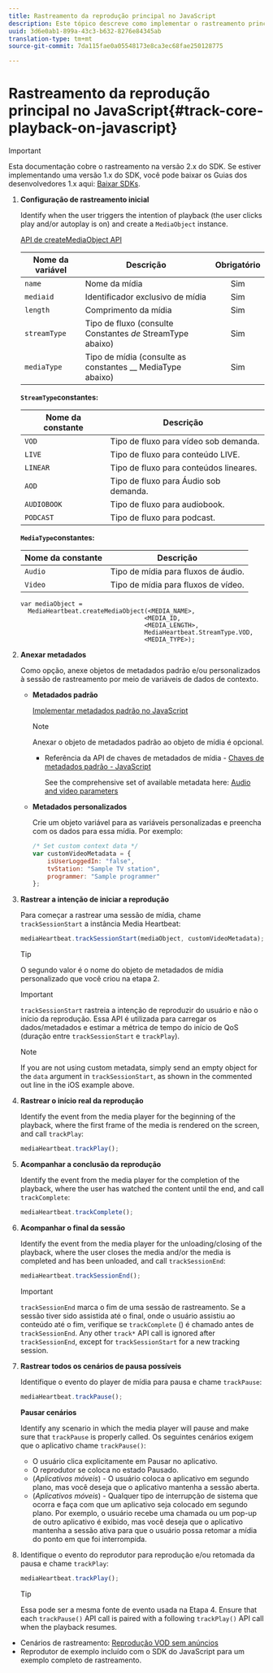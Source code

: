 ```yaml
---
title: Rastreamento da reprodução principal no JavaScript
description: Este tópico descreve como implementar o rastreamento principal usando o SDK de mídia em aplicativos de navegador (JS).
uuid: 3d6e0ab1-899a-43c3-b632-8276e84345ab
translation-type: tm+mt
source-git-commit: 7da115fae0a05548173e8ca3ec68fae250128775

---
```



# Rastreamento da reprodução principal no JavaScript{#track-core-playback-on-javascript}

>[!IMPORTANT]
>Esta documentação cobre o rastreamento na versão 2.x do SDK. Se estiver implementando uma versão 1.x do SDK, você pode baixar os Guias dos desenvolvedores 1.x aqui: [Baixar SDKs](/help/sdk-implement/download-sdks.md).

1. **Configuração de rastreamento inicial**

   Identify when the user triggers the intention of playback (the user clicks play and/or autoplay is on) and create a `MediaObject` instance.

   [API de createMediaObject API](https://adobe-marketing-cloud.github.io/media-sdks/reference/javascript/MediaHeartbeat.html#.createMediaObject)

   | Nome da variável | Descrição | Obrigatório |
   | --- | --- | :---: |
   | `name` | Nome da mídia | Sim |
   | `mediaid` | Identificador exclusivo de mídia | Sim |
   | `length` | Comprimento da mídia | Sim |
   | `streamType` | Tipo de fluxo (consulte Constantes _de_ StreamType abaixo) | Sim |
   | `mediaType` | Tipo de mídia (consulte as constantes __ MediaType abaixo) | Sim |

   **`StreamType`constantes:**

   | Nome da constante | Descrição   |
   |---|---|
   | `VOD` | Tipo de fluxo para vídeo sob demanda. |
   | `LIVE` | Tipo de fluxo para conteúdo LIVE. |
   | `LINEAR` | Tipo de fluxo para conteúdos lineares. |
   | `AOD` | Tipo de fluxo para Áudio sob demanda. |
   | `AUDIOBOOK` | Tipo de fluxo para audiobook. |
   | `PODCAST` | Tipo de fluxo para podcast. |

   **`MediaType`constantes:**

   | Nome da constante | Descrição |
   |---|---|
   | `Audio` | Tipo de mídia para fluxos de áudio. |
   | `Video` | Tipo de mídia para fluxos de vídeo. |

   ```
   var mediaObject =  
     MediaHeartbeat.createMediaObject(<MEDIA_NAME>,  
                                     <MEDIA_ID,  
                                     <MEDIA_LENGTH>, 
                                     MediaHeartbeat.StreamType.VOD,
                                     <MEDIA_TYPE>);
   ```

1. **Anexar metadados**

   Como opção, anexe objetos de metadados padrão e/ou personalizados à sessão de rastreamento por meio de variáveis de dados de contexto.

   * **Metadados padrão**

      [Implementar metadados padrão no JavaScript](/help/sdk-implement/track-av-playback/impl-std-metadata/impl-std-metadata-js.md)

      >[!NOTE]
      >
      >Anexar o objeto de metadados padrão ao objeto de mídia é opcional.

      * Referência da API de chaves de metadados de mídia - [Chaves de metadados padrão - JavaScript](https://adobe-marketing-cloud.github.io/media-sdks/reference/javascript)

         See the comprehensive set of available metadata here: [Audio and video parameters](/help/metrics-and-metadata/audio-video-parameters.md)
   * **Metadados personalizados**

      Crie um objeto variável para as variáveis personalizadas e preencha com os dados para essa mídia. Por exemplo:

      ```js
      /* Set custom context data */ 
      var customVideoMetadata = { 
          isUserLoggedIn: "false", 
          tvStation: "Sample TV station", 
          programmer: "Sample programmer" 
      };
      ```


1. **Rastrear a intenção de iniciar a reprodução**

   Para começar a rastrear uma sessão de mídia, chame `trackSessionStart` a instância Media Heartbeat:

   ```js
   mediaHeartbeat.trackSessionStart(mediaObject, customVideoMetadata);
   ```

   >[!TIP]
   >
   >O segundo valor é o nome do objeto de metadados de mídia personalizado que você criou na etapa 2.

   >[!IMPORTANT]
   >
   >`trackSessionStart` rastreia a intenção de reproduzir do usuário e não o início da reprodução. Essa API é utilizada para carregar os dados/metadados e estimar a métrica de tempo do início de QoS (duração entre `trackSessionStart` e `trackPlay`).

   >[!NOTE]
   >
   >If you are not using custom metadata, simply send an empty object for the `data` argument in `trackSessionStart`, as shown in the commented out line in the iOS example above.

1. **Rastrear o início real da reprodução**

   Identify the event from the media player for the beginning of the playback, where the first frame of the media is rendered on the screen, and call `trackPlay`:

   ```js
   mediaHeartbeat.trackPlay();
   ```

1. **Acompanhar a conclusão da reprodução**

   Identify the event from the media player for the completion of the playback, where the user has watched the content until the end, and call `trackComplete`:

   ```js
   mediaHeartbeat.trackComplete();
   ```

1. **Acompanhar o final da sessão**

   Identify the event from the media player for the unloading/closing of the playback, where the user closes the media and/or the media is completed and has been unloaded, and call `trackSessionEnd`:

   ```js
   mediaHeartbeat.trackSessionEnd();
   ```

   >[!IMPORTANT]
   >
   >`trackSessionEnd` marca o fim de uma sessão de rastreamento. Se a sessão tiver sido assistida até o final, onde o usuário assistiu ao conteúdo até o fim, verifique se `trackComplete` () é chamado antes de `trackSessionEnd`. Any other `track*` API call is ignored after `trackSessionEnd`, except for `trackSessionStart` for a new tracking session.

1. **Rastrear todos os cenários de pausa possíveis**

   Identifique o evento do player de mídia para pausa e chame `trackPause`:

   ```js
   mediaHeartbeat.trackPause();
   ```

   **Pausar cenários**

   Identify any scenario in which the media player will pause and make sure that `trackPause` is properly called. Os seguintes cenários exigem que o aplicativo chame `trackPause()`:

   * O usuário clica explicitamente em Pausar no aplicativo.
   * O reprodutor se coloca no estado Pausado.
   * (*Aplicativos móveis*) - O usuário coloca o aplicativo em segundo plano, mas você deseja que o aplicativo mantenha a sessão aberta.
   * (*Aplicativos móveis*) - Qualquer tipo de interrupção de sistema que ocorra e faça com que um aplicativo seja colocado em segundo plano. Por exemplo, o usuário recebe uma chamada ou um pop-up de outro aplicativo é exibido, mas você deseja que o aplicativo mantenha a sessão ativa para que o usuário possa retomar a mídia do ponto em que foi interrompida.

1. Identifique o evento do reprodutor para reprodução e/ou retomada da pausa e chame `trackPlay`:

   ```js
   mediaHeartbeat.trackPlay();
   ```

   >[!TIP]
   >
   >Essa pode ser a mesma fonte de evento usada na Etapa 4. Ensure that each `trackPause()` API call is paired with a following `trackPlay()` API call when the playback resumes.

* Cenários de rastreamento: [Reprodução VOD sem anúncios](/help/sdk-implement/tracking-scenarios/vod-no-intrs-details.md)
* Reprodutor de exemplo incluído com o SDK do JavaScript para um exemplo completo de rastreamento.

